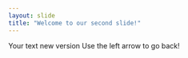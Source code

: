```yaml
---
layout: slide
title: "Welcome to our second slide!"
---
```

Your text new version
Use the left arrow to go back!
